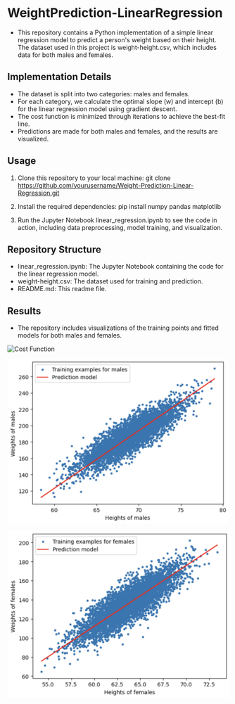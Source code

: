 # WeightPrediction-LinearRegression
- This repository contains a Python implementation of a simple linear regression model to predict a person's weight based on their height. The dataset used in this project is weight-height.csv, which includes data for both males and females.
## Implementation Details
- The dataset is split into two categories: males and females.
- For each category, we calculate the optimal slope (w) and intercept (b) for the linear regression model using gradient descent.
- The cost function is minimized through iterations to achieve the best-fit line.
- Predictions are made for both males and females, and the results are visualized.
## Usage
1. Clone this repository to your local machine:
git clone https://github.com/yourusername/Weight-Prediction-Linear-Regression.git

2. Install the required dependencies:
pip install numpy pandas matplotlib

3. Run the Jupyter Notebook linear_regression.ipynb to see the code in action, including data preprocessing, model training, and visualization.
## Repository Structure
- linear_regression.ipynb: The Jupyter Notebook containing the code for the linear regression model.
- weight-height.csv: The dataset used for training and prediction.
- README.md: This readme file.
## Results
- The repository includes visualizations of the training points and fitted models for both males and females.
  
![Cost Function](cost_function.png)

![Male Model](male_model.png)

![Female Model](female_model.png)
